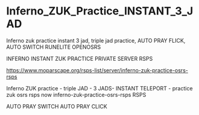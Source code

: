 # Inferno_ZUK_Practice_INSTANT_3_JAD
Inferno zuk practice instant 3 jad, triple jad practice, AUTO PRAY FLICK, AUTO SWITCH RUNELITE OPENOSRS


INFERNO INSTANT ZUK PRACTICE PRIVATE SERVER RSPS

https://www.moparscape.org/rsps-list/server/inferno-zuk-practice-osrs-rsps

Inferno ZUK practice - triple JAD - 3 JADS- INSTANT TELEPORT - practice zuk osrs rsps now
inferno-zuk-practice-osrs-rsps RSPS

AUTO PRAY SWITCH
AUTO PRAY CLICK

